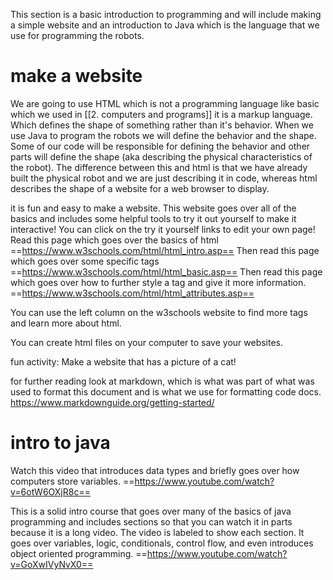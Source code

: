 This section is a basic introduction to programming and will include making a simple website and an introduction to Java which is the language that we use for programming the robots.



# make a website
We are going to use HTML which is not a programming language like basic which we used in [[2. computers and programs]] it is a markup language. Which defines the shape of something rather than it's behavior. When we use Java to program the robots we will define the behavior and the shape. Some of our code will be responsible for defining the behavior and other parts will define the shape (aka describing the physical characteristics of the robot). The difference between this and html is that we have already built the physical robot and we are just describing it in code, whereas html describes the shape of a website for a web browser to display.

it is fun and easy to make a website. This website goes over all of the basics and includes some helpful tools to try it out yourself to make it interactive! You can click on the try it yourself links to edit your own page!
Read this page which goes over the basics of html ==https://www.w3schools.com/html/html_intro.asp==
Then read this page which goes over some specific tags ==https://www.w3schools.com/html/html_basic.asp==
Then read this page which goes over how to further style a tag and give it more information. ==https://www.w3schools.com/html/html_attributes.asp== 

You can use the left column on the w3schools website to find more tags and learn more about html. 

You can create html files on your computer to save your websites.

fun activity: Make a website that has a picture of a cat!

for further reading look at markdown, which is what was part of what was used to format this document and is what we use for formatting code docs. https://www.markdownguide.org/getting-started/

# intro to java
Watch this video that introduces data types and briefly goes over how computers store variables. ==https://www.youtube.com/watch?v=6otW6OXjR8c==

This is a solid intro course that goes over many of the basics of java programming and includes sections so that you can watch it in parts because it is a long video. The video is labeled to show each section. It goes over variables, logic, conditionals, control flow, and even introduces object oriented programming. ==https://www.youtube.com/watch?v=GoXwIVyNvX0==

